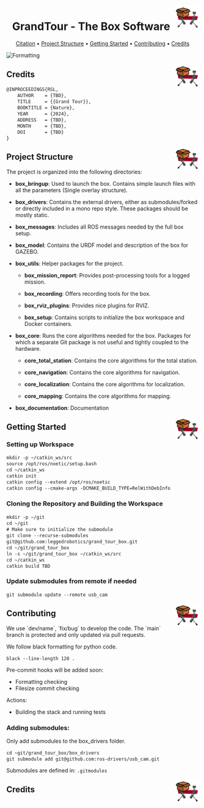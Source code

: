 <img align="right" width="60" height="60" src="https://github.com/leggedrobotics/grand_tour_box/blob/main/box_documentation/images/icon.png" alt="GrandTour">
<h1 style="text-align: center;">GrandTour - The Box Software</h1>

<p align="center">
  <a href="#citation">Citation</a> •
  <a href="#project-structure">Project Structure</a> •
  <a href="#getting-started">Getting Started</a> •
  <a href="#contributing">Contributing</a> •
  <a href="#credits">Credits</a>
    
  ![Formatting](https://github.com/leggedrobotics/wild_visual_navigation/actions/workflows/formatting.yml/badge.svg)
</p>

<img align="right" width="60" height="60" src="https://github.com/leggedrobotics/grand_tour_box/blob/main/box_documentation/images/icon.png" alt="Citation">
<h2 id="citation">
Credits
</h2>

```
@INPROCEEDINGS{RSL, 
    AUTHOR    = {TBD}, 
    TITLE     = {{Grand Tour}}, 
    BOOKTITLE = {Nature}, 
    YEAR      = {2024}, 
    ADDRESS   = {TBD}, 
    MONTH     = {TBD}, 
    DOI       = {TBD} 
} 
```

<img align="right" width="60" height="60" src="https://github.com/leggedrobotics/grand_tour_box/blob/main/box_documentation/images/icon.png" alt="GrandTour">
<h2 id="project-structure">
Project Structure
</h2>

The project is organized into the following directories:

- **box_bringup**: Used to launch the box. Contains simple launch files with all the parameters (Single overlay structure).

- **box_drivers**: Contains the external drivers, either as submodules/forked or directly included in a mono repo style. These packages should be mostly static.

- **box_messages**: Includes all ROS messages needed by the full box setup.

- **box_model**: Contains the URDF model and description of the box for GAZEBO.

- **box_utils**: Helper packages for the project.

  - **box_mission_report**: Provides post-processing tools for a logged mission.

  - **box_recording**: Offers recording tools for the box.

  - **box_rviz_plugins**: Provides nice plugins for RVIZ.

  - **box_setup**: Contains scripts to initialize the box workspace and Docker containers.

- **box_core**: Runs the core algorithms needed for the box. Packages for which a separate Git package is not useful and tightly coupled to the hardware.

  - **core_total_station**: Contains the core algorithms for the total station.

  - **core_navigation**: Contains the core algorithms for navigation.

  - **core_localization**: Contains the core algorithms for localization.

  - **core_mapping**: Contains the core algorithms for mapping.

- **box_documentation**: Documentation

<img align="right" width="60" height="60" src="https://github.com/leggedrobotics/grand_tour_box/blob/main/box_documentation/images/icon.png" alt="GrandTour">
<h2 id="getting-started">
Getting Started
</h2>

### Setting up Workspace
```
mkdir -p ~/catkin_ws/src
source /opt/ros/noetic/setup.bash
cd ~/catkin_ws
catkin init
catkin config --extend /opt/ros/noetic
catkin config --cmake-args -DCMAKE_BUILD_TYPE=RelWithDebInfo
```

### Cloning the Repository and Building the Workspace
```
mkdir -p ~/git
cd ~/git
# Make sure to initialize the submodule
git clone --recurse-submodules git@github.com:leggedrobotics/grand_tour_box.git
cd ~/git/grand_tour_box
ln -s ~/git/grand_tour_box ~/catkin_ws/src
cd ~/catkin_ws
catkin build TBD
```

### Update submodules from remote if needed
```
git submodule update --remote usb_cam
```

<img align="right" width="60" height="60" src="https://github.com/leggedrobotics/grand_tour_box/blob/main/box_documentation/images/icon.png" alt="GrandTour">
<h2 id="contributing">
Contributing
</h2>
We use `dev/name`, `fix/bug` to develop the code. 
The `main` branch is protected and only updated via pull requests. 

We follow black formatting for python code.
```
black --line-length 120 .
```

Pre-commit hooks will be added soon:
- Formatting checking
- Filesize commit checking

Actions: 
- Building the stack and running tests

### Adding submodules:
Only add submodules to the box_drivers folder.

```
cd ~git/grand_tour_box/box_drivers
git submodule add git@github.com:ros-drivers/usb_cam.git
```

Submodules are defined in: `.gitmodules`

<img align="right" width="60" height="60" src="https://github.com/leggedrobotics/grand_tour_box/blob/main/box_documentation/images/icon.png" alt="GrandTour">
<h2 id="credits">
Credits
</h2>
